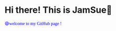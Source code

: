
# Hi there! This is JamSue👋
 <font face="楷体" color="blue">😄welcome to my GitHub page ! 
 </font>
 <!--This is *JamSue*， a student in **CQUPT** and I'm always on the road of exploring the interesting world ! Let's share something fun together~~ 


### 🌱 I’m currently working on 🌱 
-   Natural Language Processing 💬
-   Front-End development 💬

  <div style="display: flex; justify-content: space-between;">
  <img height="137px" src="https://github-readme-stats.vercel.app/api?username=JamSue&hide_title=true&hide_border=true&show_icons=trueline_height=21&text_color=000&icon_color=000&bg_color=0,ea6161,ffc64d,fffc4d,52fa5a&theme=graywhite" />
  <img src="https://github-readme-stats.vercel.app/api/top-langs/?username=JamSue&hide_title=true&hide_border=true&layout=compact&langs_count=6&text_color=000&icon_color=fff&bg_color=0,52fa5a,4dfcff,c64dff&theme=graywhite" />
</div>

---

<h1 align="center">
	<a href="https://sunguoqi.com/">
		<img src="https://readme-typing-svg.herokuapp.com/?lines=%20May%20everything%20go%20as%20you%20want;HAVE%20A%20GOOD%20DAY!&center=true&size=27">
	</a>
</h1>
<!-- 
- 🔭 I’m currently working on ...
- 👯 I’m looking to collaborate on ...
- 🤔 I’m looking for help with ...
- 💬 Ask me about ...
- 📫 How to reach me: ...
- 😄 Pronouns: ...
- ⚡ Fun fact: ...
[![JamSue's GitHub stats](https://github-readme-stats.vercel.app/api?username= 146926647)](https://github.com/anuraghazra/github-readme-stats)


<img height="137px" src="https://github-readme-stats.vercel.app/api?username=JamSue&hide_title=true&hide_border=true&show_icons=trueline_height=21&text_color=000&icon_color=000&bg_color=0,ea6161,ffc64d,fffc4d,52fa5a&theme=graywhite" />
  
- <div align="right">
 
 <img  src="https://github-readme-stats.vercel.app/api/top-langs/?username=JamSue&hide_title=true&hide_border=true&layout=compact&langs_count=6&text_color=000&icon_color=fff&bg_color=0,52fa5a,4dfcff,c64dff&theme=graywhite" />
</div>
-->


